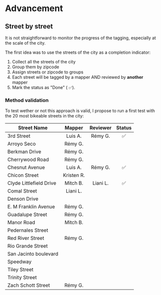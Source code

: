 # Advancement

## Street by street

It is not straightforward to monitor the progress of the tagging, especially at the scale of the city.

The first idea was to use the streets of the city as a completion indicator:

1. Collect all the streets of the city
2. Group them by zipcode
3. Assign streets or zipcode to groups
4. Each street will be tagged by a mapper AND reviewed by **another** mapper
5. Mark the status as "Done" ( ✅).

### Method validation

To test wether or not this approach is valid, I propose to run a first test with the 20 most bikeable streets in the city:

| Street Name             | Mapper  | Reviewer | Status|
|-------------------------|:-------:|:--------:|:-----:|
| 3rd Street              | Luis A. | Rémy G.  | ✅    |
| Arroyo Seco             | Rémy G. |          |       |
| Berkman Drive           | Rémy G. |          |       |
| Cherrywood Road         | Rémy G. |          |       |
| Chesnut Avenue          | Luis A. | Rémy G.  | ✅    |
| Chicon Street           | Kristen R. |          |       |
| Clyde Littlefield Drive | Mitch B. | Liani L. | ✅     |
| Comal Street            | Liani L. |         |       |
| Denson Drive            |         |          |       |
| E. M Franklin Avenue    | Rémy G. |          |       |
| Guadalupe Street        | Rémy G. |          |       |
| Manor Road              | Mitch B. |          |       |
| Pedernales Street       |         |          |       |
| Red River Street        | Rémy G. |          |       |
| Rio Grande Street       |         |          |       |
| San Jacinto boulevard   |         |          |       |
| Speedway                |         |          |       |
| Tiley Street            |         |          |       |
| Trinity Street          |         |          |       |
| Zach Schott Street      | Rémy G. |          |       |
